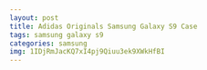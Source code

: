 ```yaml
---
layout: post
title: Adidas Originals Samsung Galaxy S9 Case
tags: samsung galaxy s9
categories: samsung
img: 1IDjRmJacKQ7xI4pj9Qiuu3ek9XWkHfBI
---
```

